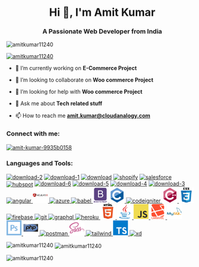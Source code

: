 <h1 align="center">Hi 👋, I'm Amit Kumar</h1>
<h3 align="center">A Passionate Web Developer from India</h3>

<p align="left"> <img src="https://komarev.com/ghpvc/?username=amitkumar11240&label=Profile%20views&color=0e75b6&style=flat" alt="amitkumar11240" /> </p>

<p align="left"> <a href="https://github.com/ryo-ma/github-profile-trophy"><img src="https://github-profile-trophy.vercel.app/?username=amitkumar11240" alt="amitkumar11240" /></a> </p>

- 🔭 I’m currently working on **E-Commerce Project**

- 👯 I’m looking to collaborate on **Woo commerce Project**

- 🤝 I’m looking for help with **Woo commerce Project**

- 💬 Ask me about **Tech related stuff**

- 📫 How to reach me **amit.kumar@cloudanalogy.com**

<h3 align="left">Connect with me:</h3>
<p align="left">
<a href="https://linkedin.com/in/amit-kumar-9935b0158" target="blank"><img align="center" src="https://raw.githubusercontent.com/rahuldkjain/github-profile-readme-generator/master/src/images/icons/Social/linked-in-alt.svg" alt="amit-kumar-9935b0158" height="30" width="40" /></a>
</p>

<h3 align="left">Languages and Tools:</h3>
<p align="left"><a href="https://www.formassembly.com/"><img align="center" src="https://i.ibb.co/9bHL8g0/download-2.png" alt="download-2" border="0" height="30" width="40"></a>
<a href="https://www.twilio.com/"><img align="center" src="https://i.ibb.co/X8HP3C9/download-1.png" alt="download-1" border="0" height="30" width="40"></a>
<a href="https://www.zoho.com/"><img align="center" src="https://i.ibb.co/HzZyjQb/download.png" alt="download" border="0" height="30" width="40"></a>
<a href="https://www.shopify.in/"><img align="center" src="https://i.ibb.co/xgPPkpD/shopify.png" alt="shopify" border="0" height="30" width="40"></a>
<a href="https://www.salesforce.com/in/"><img align="center" src="https://i.ibb.co/pKHyS4m/salesforce.png" alt="salesforce" border="0" height="30" width="40"></a>
<a href="https://www.hubspot.com/"><img align="center" src="https://i.ibb.co/R9DJtsf/hubspot.png" alt="hubspot" border="0" height="30" width="40"></a>
<a href="https://quickbooks.intuit.com/in/"><img src="https://i.ibb.co/NyhMNKg/download-6.png" alt="download-6" border="0" height="30" width="40"></a>
<a href="https://www.wix.com/"><img src="https://i.ibb.co/4f5hRRG/download-5.png" alt="download-5" border="0" height="30" width="40"></a>
<a href="https://wordpress.com/"><img src="https://i.ibb.co/nc30F5b/download-4.png" alt="download-4" border="0" height="30" width="40"></a>
<a href="https://www.squarespace.com/"><img src="https://i.ibb.co/ZXfG2RX/download-3.png" alt="download-3" border="0" height="30" width="40"></a> <a href="https://angular.io" target="_blank" rel="noreferrer"> <img src="https://angular.io/assets/images/logos/angular/angular.svg" alt="angular" width="40" height="40"/> </a> <a href="https://angular.io" target="_blank" rel="noreferrer"> <img src="https://raw.githubusercontent.com/devicons/devicon/master/icons/angularjs/angularjs-original-wordmark.svg" alt="angularjs" width="40" height="40"/> </a><a href="https://azure.microsoft.com/en-in/" target="_blank" rel="noreferrer"> <img src="https://www.vectorlogo.zone/logos/microsoft_azure/microsoft_azure-icon.svg" alt="azure" width="40" height="40"/> </a> <a href="https://babeljs.io/" target="_blank" rel="noreferrer"> <img src="https://www.vectorlogo.zone/logos/babeljs/babeljs-icon.svg" alt="babel" width="40" height="40"/> </a> <a href="https://getbootstrap.com" target="_blank" rel="noreferrer"> <img src="https://raw.githubusercontent.com/devicons/devicon/master/icons/bootstrap/bootstrap-plain-wordmark.svg" alt="bootstrap" width="40" height="40"/> </a> <a href="https://www.cprogramming.com/" target="_blank" rel="noreferrer"> <img src="https://raw.githubusercontent.com/devicons/devicon/master/icons/c/c-original.svg" alt="c" width="40" height="40"/> </a> <a href="https://codeigniter.com" target="_blank" rel="noreferrer"> <img src="https://cdn.worldvectorlogo.com/logos/codeigniter.svg" alt="codeigniter" width="40" height="40"/> </a> <a href="https://www.w3schools.com/cpp/" target="_blank" rel="noreferrer"> <img src="https://raw.githubusercontent.com/devicons/devicon/master/icons/cplusplus/cplusplus-original.svg" alt="cplusplus" width="40" height="40"/> </a> <a href="https://www.w3schools.com/css/" target="_blank" rel="noreferrer"> <img src="https://raw.githubusercontent.com/devicons/devicon/master/icons/css3/css3-original-wordmark.svg" alt="css3" width="40" height="40"/> </a> <a href="https://firebase.google.com/" target="_blank" rel="noreferrer"> <img src="https://www.vectorlogo.zone/logos/firebase/firebase-icon.svg" alt="firebase" width="40" height="40"/> </a> <a href="https://git-scm.com/" target="_blank" rel="noreferrer"> <img src="https://www.vectorlogo.zone/logos/git-scm/git-scm-icon.svg" alt="git" width="40" height="40"/> </a> <a href="https://graphql.org" target="_blank" rel="noreferrer"> <img src="https://www.vectorlogo.zone/logos/graphql/graphql-icon.svg" alt="graphql" width="40" height="40"/> </a> <a href="https://heroku.com" target="_blank" rel="noreferrer"> <img src="https://www.vectorlogo.zone/logos/heroku/heroku-icon.svg" alt="heroku" width="40" height="40"/> </a> <a href="https://www.w3.org/html/" target="_blank" rel="noreferrer"> <img src="https://raw.githubusercontent.com/devicons/devicon/master/icons/html5/html5-original-wordmark.svg" alt="html5" width="40" height="40"/> </a> <a href="https://www.java.com" target="_blank" rel="noreferrer"> <img src="https://raw.githubusercontent.com/devicons/devicon/master/icons/java/java-original.svg" alt="java" width="40" height="40"/> </a> <a href="https://developer.mozilla.org/en-US/docs/Web/JavaScript" target="_blank" rel="noreferrer"> <img src="https://raw.githubusercontent.com/devicons/devicon/master/icons/javascript/javascript-original.svg" alt="javascript" width="40" height="40"/> </a> <a href="https://laravel.com/" target="_blank" rel="noreferrer"> <img src="https://raw.githubusercontent.com/devicons/devicon/master/icons/laravel/laravel-plain-wordmark.svg" alt="laravel" width="40" height="40"/> </a> <a href="https://www.mysql.com/" target="_blank" rel="noreferrer"> <img src="https://raw.githubusercontent.com/devicons/devicon/master/icons/mysql/mysql-original-wordmark.svg" alt="mysql" width="40" height="40"/> </a> <a href="https://www.photoshop.com/en" target="_blank" rel="noreferrer"> <img src="https://raw.githubusercontent.com/devicons/devicon/master/icons/photoshop/photoshop-line.svg" alt="photoshop" width="40" height="40"/> </a> <a href="https://www.php.net" target="_blank" rel="noreferrer"> <img src="https://raw.githubusercontent.com/devicons/devicon/master/icons/php/php-original.svg" alt="php" width="40" height="40"/> </a> <a href="https://postman.com" target="_blank" rel="noreferrer"> <img src="https://www.vectorlogo.zone/logos/getpostman/getpostman-icon.svg" alt="postman" width="40" height="40"/> </a> <a href="https://sass-lang.com" target="_blank" rel="noreferrer"> <img src="https://raw.githubusercontent.com/devicons/devicon/master/icons/sass/sass-original.svg" alt="sass" width="40" height="40"/> </a> <a href="https://tailwindcss.com/" target="_blank" rel="noreferrer"> <img src="https://www.vectorlogo.zone/logos/tailwindcss/tailwindcss-icon.svg" alt="tailwind" width="40" height="40"/> </a> <a href="https://www.typescriptlang.org/" target="_blank" rel="noreferrer"> <img src="https://raw.githubusercontent.com/devicons/devicon/master/icons/typescript/typescript-original.svg" alt="typescript" width="40" height="40"/> </a> <a href="https://www.adobe.com/products/xd.html" target="_blank" rel="noreferrer"> <img src="https://cdn.worldvectorlogo.com/logos/adobe-xd.svg" alt="xd" width="40" height="40"/> </a> </p>

<p><img align="left" src="https://github-readme-stats.vercel.app/api/top-langs?username=amitkumar11240&show_icons=true&locale=en&layout=compact" alt="amitkumar11240" /></p>

<p>&nbsp;<img align="center" src="https://github-readme-stats.vercel.app/api?username=amitkumar11240&show_icons=true&locale=en" alt="amitkumar11240" /></p>

<p><img align="center" src="https://github-readme-streak-stats.herokuapp.com/?user=amitkumar11240&" alt="amitkumar11240" /></p>
